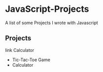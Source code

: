 # JavaScript-Projects
A list of some Projects I wrote with Javascript

## Projects
link Calculator

- Tic-Tac-Toe Game
- Calculator
